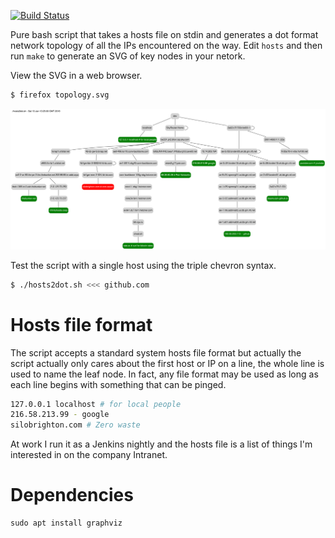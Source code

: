 [![Build
Status](https://travis-ci.org/deanturpin/hosts2dot.svg?branch=master)](https://travis-ci.org/deanturpin/hosts2dot)

Pure bash script that takes a hosts file on stdin and generates a dot format
network topology of all the IPs encountered on the way. Edit ```hosts``` and
then run ```make``` to generate an SVG of key nodes in your netork.

View the SVG in a web browser.
```bash
$ firefox topology.svg
```

[![](topology.svg)](topology.svg)

Test the script with a single host using the triple chevron syntax.
```bash
$ ./hosts2dot.sh <<< github.com
```

# Hosts file format
The script accepts a standard system hosts file format but actually the script
actually only cares about the first host or IP on a line, the whole line is used
to name the leaf node. In fact, any file format may be used as long as each line
begins with something that can be pinged.

```bash
127.0.0.1 localhost # for local people
216.58.213.99 - google
silobrighton.com # Zero waste
```

At work I run it as a Jenkins nightly and the hosts file is a list of things I'm
interested in on the company Intranet.

# Dependencies
```
sudo apt install graphviz
```
